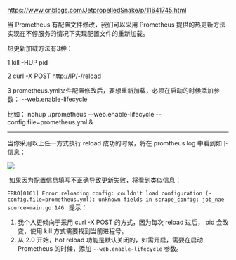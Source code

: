 
https://www.cnblogs.com/JetpropelledSnake/p/11641745.html

当 Prometheus 有配置文件修改，我们可以采用 Prometheus 提供的热更新方法实现在不停服务的情况下实现配置文件的重新加载。


热更新加载方法有3种：

1 kill -HUP pid

2 
curl -X POST http://IP/-/reload

3
prometheus.yml文件配置修改后，要想重新加载，必须在启动的时候添加参数：
--web.enable-lifecycle  

比如：
nohup ./prometheus --web.enable-lifecycle --config.file=prometheus.yml &

---


当你采用以上任一方式执行 reload 成功的时候，将在 promtheus log 中看到如下信息：

![](https://img2018.cnblogs.com/blog/1354564/201910/1354564-20191009144048035-725540035.png)

 如果因为配置信息填写不正确导致更新失败，将看到类似信息：

`ERRO[0161] Error reloading config: couldn't load configuration (-config.file=prometheus.yml): unknown fields in scrape_config: job_nae  source=main.go:146
`
提示：

1. 我个人更倾向于采用 curl -X POST 的方式，因为每次 reload 过后， pid 会改变，使用 kill 方式需要找到当前进程号。
2. 从 2.0 开始，hot reload 功能是默认关闭的，如需开启，需要在启动 Prometheus 的时候，添加 `--web.enable-lifecycle` 参数。











